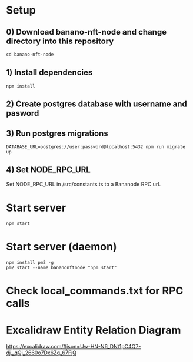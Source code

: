
# Setup

## 0) Download banano-nft-node and change directory into this repository

```
cd banano-nft-node
```

## 1) Install dependencies

```
npm install
```

## 2) Create postgres database with username and pasword

## 3) Run postgres migrations

```
DATABASE_URL=postgres://user:password@localhost:5432 npm run migrate up
```

## 4) Set NODE_RPC_URL

Set NODE_RPC_URL in /src/constants.ts to a Bananode RPC url.

# Start server

```
npm start
```

# Start server (daemon)

```
npm install pm2 -g
pm2 start --name bananonftnode "npm start"
```


# Check local_commands.txt for RPC calls

# Excalidraw Entity Relation Diagram

https://excalidraw.com/#json=Uw-HN-N6_DNt1pC4Q7-dj,_qQj_2660o7Dx6Zq_67FjQ


